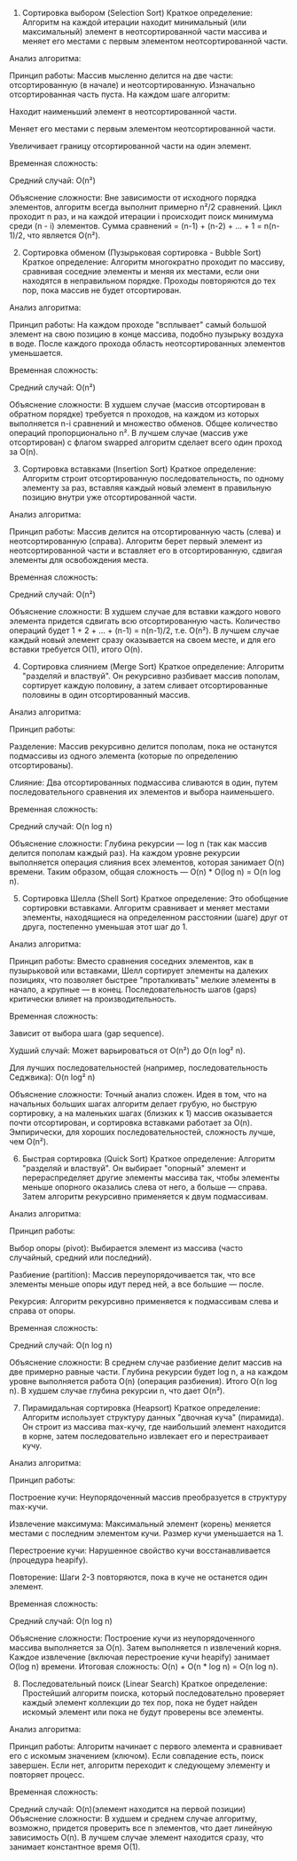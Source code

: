 
1. Сортировка выбором (Selection Sort)
Краткое определение: Алгоритм на каждой итерации находит минимальный (или максимальный) элемент в неотсортированной части массива и меняет его местами с первым элементом неотсортированной части.

Анализ алгоритма:

Принцип работы: Массив мысленно делится на две части: отсортированную (в начале) и неотсортированную. Изначально отсортированная часть пуста. На каждом шаге алгоритм:

Находит наименьший элемент в неотсортированной части.

Меняет его местами с первым элементом неотсортированной части.

Увеличивает границу отсортированной части на один элемент.

Временная сложность:

Средний случай: O(n²)

Объяснение сложности: Вне зависимости от исходного порядка элементов, алгоритм всегда выполнит примерно n²/2 сравнений. Цикл проходит n раз, и на каждой итерации i происходит поиск минимума среди (n - i) элементов. Сумма сравнений = (n-1) + (n-2) + ... + 1 = n(n-1)/2, что является O(n²).

2. Сортировка обменом (Пузырьковая сортировка - Bubble Sort)
Краткое определение: Алгоритм многократно проходит по массиву, сравнивая соседние элементы и меняя их местами, если они находятся в неправильном порядке. Проходы повторяются до тех пор, пока массив не будет отсортирован.

Анализ алгоритма:

Принцип работы: На каждом проходе "всплывает" самый большой элемент на свою позицию в конце массива, подобно пузырьку воздуха в воде. После каждого прохода область неотсортированных элементов уменьшается.

Временная сложность:

Средний случай: O(n²)

Объяснение сложности: В худшем случае (массив отсортирован в обратном порядке) требуется n проходов, на каждом из которых выполняется n-i сравнений и множество обменов. Общее количество операций пропорционально n². В лучшем случае (массив уже отсортирован) с флагом swapped алгоритм сделает всего один проход за O(n).

3. Сортировка вставками (Insertion Sort)
Краткое определение: Алгоритм строит отсортированную последовательность, по одному элементу за раз, вставляя каждый новый элемент в правильную позицию внутри уже отсортированной части.

Анализ алгоритма:

Принцип работы: Массив делится на отсортированную часть (слева) и неотсортированную (справа). Алгоритм берет первый элемент из неотсортированной части и вставляет его в отсортированную, сдвигая элементы для освобождения места.

Временная сложность:

Средний случай: O(n²)

Объяснение сложности: В худшем случае для вставки каждого нового элемента придется сдвигать всю отсортированную часть. Количество операций будет 1 + 2 + ... + (n-1) = n(n-1)/2, т.е. O(n²). В лучшем случае каждый новый элемент сразу оказывается на своем месте, и для его вставки требуется O(1), итого O(n).

4. Сортировка слиянием (Merge Sort)
Краткое определение: Алгоритм "разделяй и властвуй". Он рекурсивно разбивает массив пополам, сортирует каждую половину, а затем сливает отсортированные половины в один отсортированный массив.

Анализ алгоритма:

Принцип работы:

Разделение: Массив рекурсивно делится пополам, пока не останутся подмассивы из одного элемента (которые по определению отсортированы).

Слияние: Два отсортированных подмассива сливаются в один, путем последовательного сравнения их элементов и выбора наименьшего.

Временная сложность:

Средний случай: O(n log n)

Объяснение сложности: Глубина рекурсии — log n (так как массив делится пополам каждый раз). На каждом уровне рекурсии выполняется операция слияния всех элементов, которая занимает O(n) времени. Таким образом, общая сложность — O(n) * O(log n) = O(n log n).

5. Сортировка Шелла (Shell Sort)
Краткое определение: Это обобщение сортировки вставками. Алгоритм сравнивает и меняет местами элементы, находящиеся на определенном расстоянии (шаге) друг от друга, постепенно уменьшая этот шаг до 1.

Анализ алгоритма:

Принцип работы: Вместо сравнения соседних элементов, как в пузырьковой или вставками, Шелл сортирует элементы на далеких позициях, что позволяет быстрее "проталкивать" мелкие элементы в начало, а крупные — в конец. Последовательность шагов (gaps) критически влияет на производительность.

Временная сложность:

Зависит от выбора шага (gap sequence).

Худший случай: Может варьироваться от O(n²) до O(n log² n).

Для лучших последовательностей (например, последовательность Седжвика): O(n log² n)

Объяснение сложности: Точный анализ сложен. Идея в том, что на начальных больших шагах алгоритм делает грубую, но быструю сортировку, а на маленьких шагах (близких к 1) массив оказывается почти отсортирован, и сортировка вставками работает за O(n). Эмпирически, для хороших последовательностей, сложность лучше, чем O(n²).

6. Быстрая сортировка (Quick Sort)
Краткое определение: Алгоритм "разделяй и властвуй". Он выбирает "опорный" элемент и перераспределяет другие элементы массива так, чтобы элементы меньше опорного оказались слева от него, а больше — справа. Затем алгоритм рекурсивно применяется к двум подмассивам.

Анализ алгоритма:

Принцип работы:

Выбор опоры (pivot): Выбирается элемент из массива (часто случайный, средний или последний).

Разбиение (partition): Массив переупорядочивается так, что все элементы меньше опоры идут перед ней, а все большие — после.

Рекурсия: Алгоритм рекурсивно применяется к подмассивам слева и справа от опоры.

Временная сложность:

Средний случай: O(n log n)

Объяснение сложности: В среднем случае разбиение делит массив на две примерно равные части. Глубина рекурсии будет log n, а на каждом уровне выполняется работа O(n) (операция разбиения). Итого O(n log n). В худшем случае глубина рекурсии n, что дает O(n²).

7. Пирамидальная сортировка (Heapsort)
Краткое определение: Алгоритм использует структуру данных "двочная куча" (пирамида). Он строит из массива max-кучу, где наибольший элемент находится в корне, затем последовательно извлекает его и перестраивает кучу.

Анализ алгоритма:

Принцип работы:

Построение кучи: Неупорядоченный массив преобразуется в структуру max-кучи.

Извлечение максимума: Максимальный элемент (корень) меняется местами с последним элементом кучи. Размер кучи уменьшается на 1.

Перестроение кучи: Нарушенное свойство кучи восстанавливается (процедура heapify).

Повторение: Шаги 2-3 повторяются, пока в куче не останется один элемент.

Временная сложность:

Средний случай: O(n log n)


Объяснение сложности: Построение кучи из неупорядоченного массива выполняется за O(n). Затем выполняется n извлечений корня. Каждое извлечение (включая перестроение кучи heapify) занимает O(log n) времени. Итоговая сложность: O(n) + O(n * log n) = O(n log n).

8. Последовательный поиск (Linear Search)
Краткое определение: Простейший алгоритм поиска, который последовательно проверяет каждый элемент коллекции до тех пор, пока не будет найден искомый элемент или пока не будут проверены все элементы.

Анализ алгоритма:

Принцип работы: Алгоритм начинает с первого элемента и сравнивает его с искомым значением (ключом). Если совпадение есть, поиск завершен. Если нет, алгоритм переходит к следующему элементу и повторяет процесс.

Временная сложность:

Средний случай: O(n)(элемент находится на первой позиции)
Объяснение сложности: В худшем и среднем случае алгоритму, возможно, придется проверить все n элементов, что дает линейную зависимость O(n). В лучшем случае элемент находится сразу, что занимает константное время O(1).
